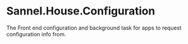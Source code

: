 # Sannel.House.Configuration
The Front end configuration and background task for apps to request configuration info from.
